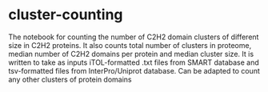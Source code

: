 # cluster-counting
The notebook for counting the number of  C2H2 domain clusters of different size in C2H2 proteins. It also counts total number of clusters in proteome, median number of C2H2 domains per protein and median cluster size.
It is written to take as inputs iTOL-formatted .txt files from SMART database and tsv-formatted files from InterPro/Uniprot database.
Can be adapted to count any other clusters of protein domains
